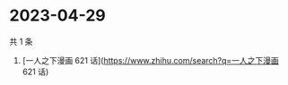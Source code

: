 # 2023-04-29

共 1 条

<!-- BEGIN ZHIHUSEARCH -->
<!-- 最后更新时间 Sat Apr 29 2023 08:33:35 GMT+0800 (China Standard Time) -->
1. [一人之下漫画 621 话](https://www.zhihu.com/search?q=一人之下漫画 621 话)
<!-- END ZHIHUSEARCH -->
